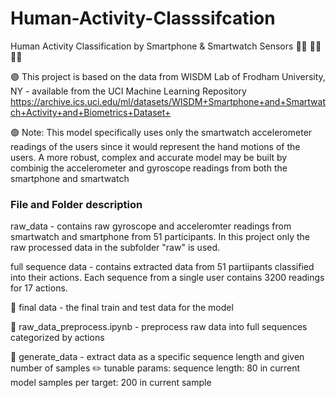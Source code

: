 # Human-Activity-Classsifcation

Human Activity Classification by Smartphone & Smartwatch Sensors :running_woman: :standing_woman: :climbing_woman:

:purple_circle: This project is based on the data from WISDM Lab of Frodham University, NY - available from the UCI Machine Learning Repository
https://archive.ics.uci.edu/ml/datasets/WISDM+Smartphone+and+Smartwatch+Activity+and+Biometrics+Dataset+

:purple_circle: Note: This model specifically uses only the smartwatch accelerometer readings of the users since it would represent the hand motions of the users. A more robust, complex and accurate model may be built by combinig the accelerometer and gyroscope readings from both the smartphone and smartwatch

### File and Folder description

raw_data - contains raw gyroscope and acceleromter readings from smartwatch and smartphone from 51 participants. In this project only the raw processed data in the subfolder "raw" is used.

full sequence data - contains extracted data from 51 partiipants classified into their actions. Each sequence from a single user contains 3200 readings for 17 actions.

:file_folder: final data - the final train and test data for the model 

:file_folder: raw_data_preprocess.ipynb - preprocess raw data into full sequences categorized by actions

:file_folder: generate_data - extract data as a specific sequence length and given number of samples
    :pencil2: tunable params:
        sequence length: 80 in current model
        samples per target: 200 in current sample


